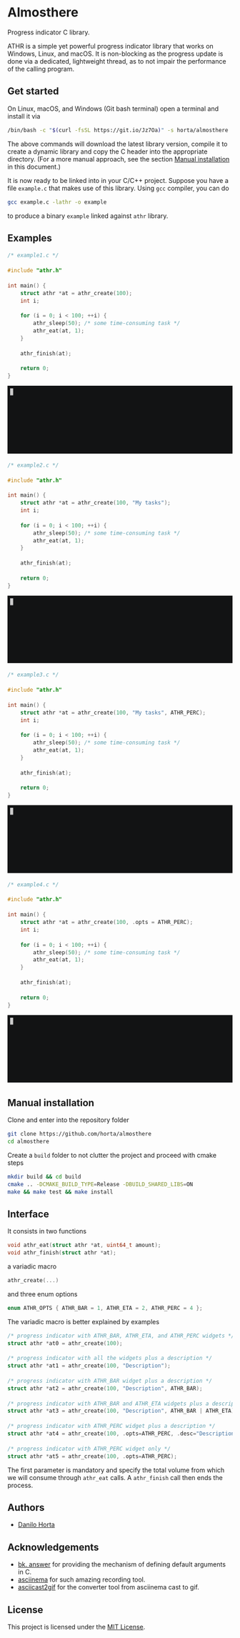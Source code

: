 # Almosthere

Progress indicator C library.

ATHR is a simple yet powerful progress indicator library that works on Windows, Linux, and macOS. It is non-blocking as the progress update is done via a dedicated, lightweight thread, as to not impair the performance of the calling program.

## Get started

On Linux, macOS, and Windows (Git bash terminal) open a terminal and install it via

```bash
/bin/bash -c "$(curl -fsSL https://git.io/Jz7Oa)" -s horta/almosthere
```

The above commands will download the latest library version, compile it to create a dynamic library and copy the C header into the appropriate directory. (For a more manual approach, see the section [Manual installation](#manual-installation) in this document.)

It is now ready to be linked into in your C/C++ project. Suppose you have a file `example.c` that makes use of this library. Using `gcc` compiler, you can do

```bash
gcc example.c -lathr -o example
```

to produce a binary `example` linked against `athr` library.

## Examples

```c
/* example1.c */

#include "athr.h"

int main() {
    struct athr *at = athr_create(100);
    int i;

    for (i = 0; i < 100; ++i) {
        athr_sleep(50); /* some time-consuming task */
        athr_eat(at, 1);
    }

    athr_finish(at);

    return 0;
}
```

![Example 1](.github/assets/example1.gif)

```c
/* example2.c */

#include "athr.h"

int main() {
    struct athr *at = athr_create(100, "My tasks");
    int i;

    for (i = 0; i < 100; ++i) {
        athr_sleep(50); /* some time-consuming task */
        athr_eat(at, 1);
    }

    athr_finish(at);

    return 0;
}
```

![Example 2](.github/assets/example2.gif)

```c
/* example3.c */

#include "athr.h"

int main() {
    struct athr *at = athr_create(100, "My tasks", ATHR_PERC);
    int i;

    for (i = 0; i < 100; ++i) {
        athr_sleep(50); /* some time-consuming task */
        athr_eat(at, 1);
    }

    athr_finish(at);

    return 0;
}
```

![Example 3](.github/assets/example3.gif)

```c
/* example4.c */

#include "athr.h"

int main() {
    struct athr *at = athr_create(100, .opts = ATHR_PERC);
    int i;

    for (i = 0; i < 100; ++i) {
        athr_sleep(50); /* some time-consuming task */
        athr_eat(at, 1);
    }

    athr_finish(at);

    return 0;
}
```

![Example 4](.github/assets/example4.gif)

## Manual installation

Clone and enter into the repository folder

```bash
git clone https://github.com/horta/almosthere
cd almosthere
```

Create a `build` folder to not clutter the project and proceed with cmake steps

```bash
mkdir build && cd build
cmake .. -DCMAKE_BUILD_TYPE=Release -DBUILD_SHARED_LIBS=ON
make && make test && make install
```

## Interface

It consists in two functions

```c
void athr_eat(struct athr *at, uint64_t amount);
void athr_finish(struct athr *at);
```

a variadic macro

```c
athr_create(...)
```

and three enum options

```c
enum ATHR_OPTS { ATHR_BAR = 1, ATHR_ETA = 2, ATHR_PERC = 4 };
```

The variadic macro is better explained by examples

```c
/* progress indicator with ATHR_BAR, ATHR_ETA, and ATHR_PERC widgets */
struct athr *at0 = athr_create(100);

/* progress indicator with all the widgets plus a description */
struct athr *at1 = athr_create(100, "Description");

/* progress indicator with ATHR_BAR widget plus a description */
struct athr *at2 = athr_create(100, "Description", ATHR_BAR);

/* progress indicator with ATHR_BAR and ATHR_ETA widgets plus a description */
struct athr *at3 = athr_create(100, "Description", ATHR_BAR | ATHR_ETA);

/* progress indicator with ATHR_PERC widget plus a description */
struct athr *at4 = athr_create(100, .opts=ATHR_PERC, .desc="Description");

/* progress indicator with ATHR_PERC widget only */
struct athr *at5 = athr_create(100, .opts=ATHR_PERC);
```

The first parameter is mandatory and specify the total volume from which we will consume through `athr_eat` calls.
A `athr_finish` call then ends the process.

## Authors

- [Danilo Horta](https://github.com/horta)

## Acknowledgements

- [bk. answer](https://stackoverflow.com/a/2926165) for providing the mechanism of defining default arguments in C.
- [asciinema](https://asciinema.org/) for such amazing recording tool.
- [asciicast2gif](https://github.com/asciinema/asciicast2gif) for the converter tool from asciinema cast to gif.

## License

This project is licensed under the [MIT License](https://raw.githubusercontent.com/horta/almosthere/main/LICENSE.md).
